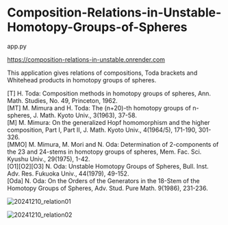 # Composition-Relations-in-Unstable-Homotopy-Groups-of-Spheres
app.py

https://composition-relations-in-unstable.onrender.com

This application gives relations of compositions, Toda brackets and Whitehead products in homotopy groups of spheres.

[T] H. Toda: Composition methods in homotopy groups of spheres, Ann. Math.  Studies, No. 49, Princeton, 1962.  
[MT] M. Mimura and H. Toda: The (n+20)-th homotopy groups of n-spheres, J. Math. Kyoto Univ., 3(1963), 37-58.  
[M] M. Mimura: On the generalized Hopf homomorphism and the higher composition, Part I, Part II, J. Math. Kyoto Univ., 4(1964/5), 171-190, 301-326.  
[MMO]  M. Mimura, M. Mori and N. Oda: Determination of 2-components of the 23 and 24-stems in homotopy groups of spheres, Mem. Fac. Sci. Kyushu Univ., 29(1975), 1-42.  
[O1][O2][O3] N. Oda: Unstable Homotopy Groups of Spheres, Bull. Inst. Adv. Res. Fukuoka Univ., 44(1979), 49-152.  
[Oda] N. Oda: On the Orders of the Generators in the 18-Stem of the Homotopy Groups of Spheres, Adv. Stud. Pure Math. 9(1986), 231-236.  

![20241210_relation01](https://github.com/user-attachments/assets/4baa71e1-5937-431c-894b-7196b96ed72a)

![20241210_relation02](https://github.com/user-attachments/assets/e4428468-a95f-4bf9-8917-0d1e5a1508ab)

